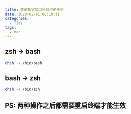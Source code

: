 ```yaml
---
title: 查询指定端口号对应的任务
date: 2020-02-01 00:10:31
categories:
  - Tips
tags:
  - Mac
---
```


## zsh -> bash

```bash
chsh -s /bin/bash
```

## bash -> zsh

```bash
chsh -s /bin/zsh
```

## PS: 两种操作之后都需要重启终端才能生效
